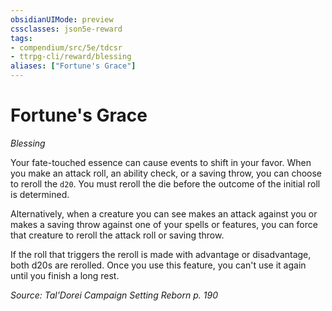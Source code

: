 ```yaml
---
obsidianUIMode: preview
cssclasses: json5e-reward
tags:
- compendium/src/5e/tdcsr
- ttrpg-cli/reward/blessing
aliases: ["Fortune's Grace"]
---
```

# Fortune's Grace
*Blessing*  

Your fate-touched essence can cause events to shift in your favor. When you make an attack roll, an ability check, or a saving throw, you can choose to reroll the `d20`. You must reroll the die before the outcome of the initial roll is determined.

Alternatively, when a creature you can see makes an attack against you or makes a saving throw against one of your spells or features, you can force that creature to reroll the attack roll or saving throw.

If the roll that triggers the reroll is made with advantage or disadvantage, both d20s are rerolled. Once you use this feature, you can't use it again until you finish a long rest.

*Source: Tal'Dorei Campaign Setting Reborn p. 190*